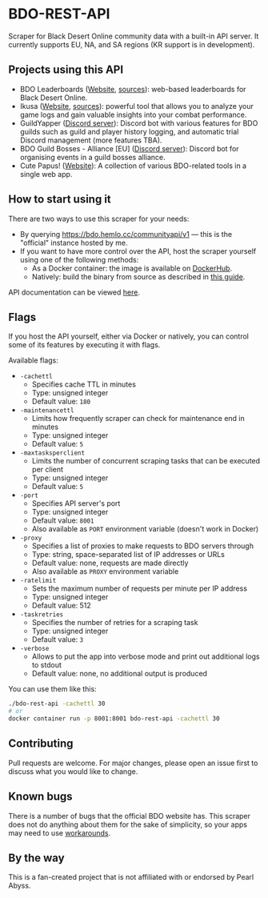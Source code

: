 # BDO-REST-API
Scraper for Black Desert Online community data with a built-in API server. It currently supports EU, NA, and SA regions (KR support is in development).

## Projects using this API
- BDO Leaderboards ([Website](https://bdo.hemlo.cc/leaderboards), [sources](https://github.com/man90es/BDO-Leaderboards)): web-based leaderboards for Black Desert Online.
- Ikusa ([Website](https://ikusa.site), [sources](https://github.com/sch-28/ikusa_api)): powerful tool that allows you to analyze your game logs and gain valuable insights into your combat performance.
- GuildYapper ([Discord server](https://discord.gg/x2nKYuu2Z2)): Discord bot with various features for BDO guilds such as guild and player history logging, and automatic trial Discord management (more features TBA).
- BDO Guild Bosses - Alliance [EU] ([Discord server](https://discord.gg/735bYrQWKr)): Discord bot for organising events in a guild bosses alliance.
- Cute Papus! ([Website](https://cutepap.us/)): A collection of various BDO-related tools in a single web app. 

## How to start using it
There are two ways to use this scraper for your needs:
* By querying https://bdo.hemlo.cc/communityapi/v1 — this is the "official" instance hosted by me.
* If you want to have more control over the API, host the scraper yourself using one of the following methods:
  - As a Docker container: the image is available on [DockerHub](https://hub.docker.com/r/man90/bdo-rest-api).
  - Natively: build the binary from source as described in [this guide](docs/buildingFromSource.md).

API documentation can be viewed [here](https://man90es.github.io/BDO-REST-API/).

## Flags
If you host the API yourself, either via Docker or natively, you can control some of its features by executing it with flags.

Available flags:
- `-cachettl`
	- Specifies cache TTL in minutes
	- Type: unsigned integer
	- Default value: `180`
- `-maintenancettl`
	- Limits how frequently scraper can check for maintenance end in minutes
	- Type: unsigned integer
	- Default value: `5`
- `-maxtasksperclient`
	- Limits the number of concurrent scraping tasks that can be executed per client
	- Type: unsigned integer
	- Default value: `5`
- `-port`
	- Specifies API server's port
	- Type: unsigned integer
	- Default value: `8001`
	- Also available as `PORT` environment variable (doesn't work in Docker)
- `-proxy`
	- Specifies a list of proxies to make requests to BDO servers through
	- Type: string, space-separated list of IP addresses or URLs
	- Default value: none, requests are made directly
	- Also available as `PROXY` environment variable
- `-ratelimit`
	- Sets the maximum number of requests per minute per IP address
	- Type: unsigned integer
	- Default value: 512
- `-taskretries`
	- Specifies the number of retries for a scraping task
	- Type: unsigned integer
	- Default value: `3`
- `-verbose`
	- Allows to put the app into verbose mode and print out additional logs to stdout
	- Default value: none, no additional output is produced

You can use them like this:
```bash
./bdo-rest-api -cachettl 30
# or
docker container run -p 8001:8001 bdo-rest-api -cachettl 30
```

## Contributing
Pull requests are welcome. For major changes, please open an issue first to discuss what you would like to change.

## Known bugs
There is a number of bugs that the official BDO website has. This scraper does not do anything about them for the sake of simplicity, so your apps may need to use [workarounds](docs/brokenStuff.md).

## By the way
This is a fan-created project that is not affiliated with or endorsed by Pearl Abyss.
